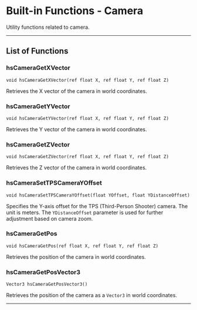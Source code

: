 # Built-in Functions - Camera

Utility functions related to camera.

***

## List of Functions

### hsCameraGetXVector

`void hsCameraGetXVector(ref float X, ref float Y, ref float Z)`

Retrieves the X vector of the camera in world coordinates.

### hsCameraGetYVector

`void hsCameraGetYVector(ref float X, ref float Y, ref float Z)`

Retrieves the Y vector of the camera in world coordinates.

### hsCameraGetZVector

`void hsCameraGetZVector(ref float X, ref float Y, ref float Z)`

Retrieves the Z vector of the camera in world coordinates.

### hsCameraSetTPSCameraYOffset

`void hsCameraSetTPSCameraYOffset(float YOffset, float YDistanceOffset)`

Specifies the Y-axis offset for the TPS (Third-Person Shooter) camera. The unit is meters. The `YDistanceOffset` parameter is used for further adjustment based on camera zoom.

### hsCameraGetPos

`void hsCameraGetPos(ref float X, ref float Y, ref float Z)`

Retrieves the position of the camera in world coordinates.

### hsCameraGetPosVector3

`Vector3 hsCameraGetPosVector3()`

Retrieves the position of the camera as a `Vector3` in world coordinates.

***
